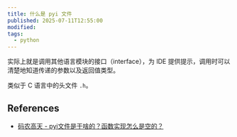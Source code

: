 ```yaml
---
title: 什么是 pyi 文件
published: 2025-07-11T12:55:00
modified: 
tags:
  - python
---
```


实际上就是调用其他语言模块的接口（interface），为 IDE 提供提示，调用时可以清楚地知道传递的参数以及返回值类型。

类似于 C 语言中的头文件 `.h`。

## References

- [码农高天 - pyi文件是干啥的？函数实现怎么是空的？](https://www.bilibili.com/video/BV1HHLjzTEqY/)